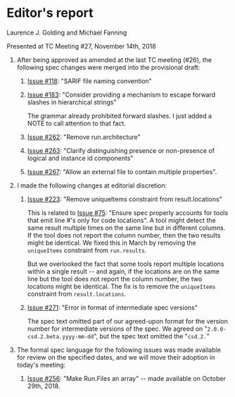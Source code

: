 # Editor's report

Laurence J. Golding and Michael Fanning

Presented at TC Meeting #27, November 14th, 2018

1. After being approved as amended at the last TC meeting (#26), the following spec changes were merged into the provisional draft:

    1. [Issue #118](https://github.com/oasis-tcs/sarif-spec/issues/118): "SARIF file naming convention"

    1. [Issue #183](https://github.com/oasis-tcs/sarif-spec/issues/183): "Consider providing a mechanism to escape forward slashes in hierarchical strings"

        The grammar already prohibited forward slashes. I just added a NOTE to call attention to that fact.

    1. [Issue #262](https://github.com/oasis-tcs/sarif-spec/issues/262): "Remove run.architecture"

    1. [Issue #263](https://github.com/oasis-tcs/sarif-spec/issues/263): "Clarify distinguishing presence or non-presence of logical and instance id components"

    1. [Issue #267](https://github.com/oasis-tcs/sarif-spec/issues/267): "Allow an external file to contain multiple properties".

1. I made the following changes at editorial discretion:

    1. [Issue #223](https://github.com/oasis-tcs/sarif-spec/issues/223): "Remove uniqueItems constraint from result.locations"

        This is related to [Issue #75](https://github.com/oasis-tcs/sarif-spec/issues/75): "Ensure spec properly accounts for tools that emit line #'s only for code locations".
        A tool might detect the same result multiple times on the same line but in different columns.
        If the tool does not report the column number, then the two results might be identical.
        We fixed this in March by removing the `uniqueItems` constraint from `run.results`.

        But we overlooked the fact that some tools report multiple locations within a single result --
        and again, if the locations are on the same line but the tool does not report the column number, the two locations
        might be identical.
        The fix is to remove the `uniqueItems` constraint from `result.locations`.

    1. [Issue #271](https://github.com/oasis-tcs/sarif-spec/issues/271): "Error in format of intermediate spec versions"

        The spec text omitted part of our agreed-upon format for the version number for intermediate versions of the spec.
        We agreed on "`2.0.0-csd.2.beta.yyyy-mm-dd`", but the spec text omitted the "`csd.2.`"

1. The formal spec language for the following issues was made available for review on the specified dates, and we will move their adoption in today's meeting:

    1. [Issue #256](https://github.com/oasis-tcs/sarif-spec/issues/256): "Make Run.Files an array" -- made available on October 29th, 2018.